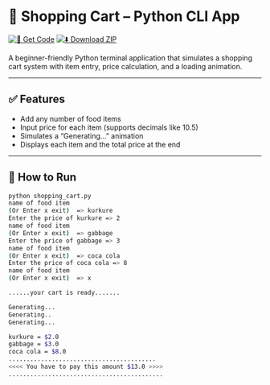 # 🛒 Shopping Cart – Python CLI App

[![📂 Get Code](https://img.shields.io/badge/📂%20Open%20Code--blue?style=for-the-badge)](https://github.com/dipanshubatra/python-projects/blob/main/02-daily-utility-apps/shopping-cart/shopping_cart.py)
[![⬇️ Download ZIP](https://img.shields.io/badge/⬇️%20Download-ZIP-green?style=for-the-badge)](https://github.com/dipanshubatra/python-projects/archive/refs/heads/main.zip)

A beginner-friendly Python terminal application that simulates a shopping cart system with item entry, price calculation, and a loading animation.

---

## ✅ Features

- Add any number of food items
- Input price for each item (supports decimals like 10.5)
- Simulates a “Generating...” animation
- Displays each item and the total price at the end

---

## 🚀 How to Run

```bash
python shopping_cart.py
name of food item
(Or Enter x exit)  => kurkure
Enter the price of kurkure => 2
name of food item
(Or Enter x exit)  => gabbage
Enter the price of gabbage => 3
name of food item
(Or Enter x exit)  => coca cola
Enter the price of coca cola => 8
name of food item
(Or Enter x exit)  => x

......your cart is ready.......

Generating...
Generating..
Generating...

kurkure = $2.0
gabbage = $3.0
coca cola = $8.0
.........................................
<<<< You have to pay this amount $13.0 >>>>
...........................................

